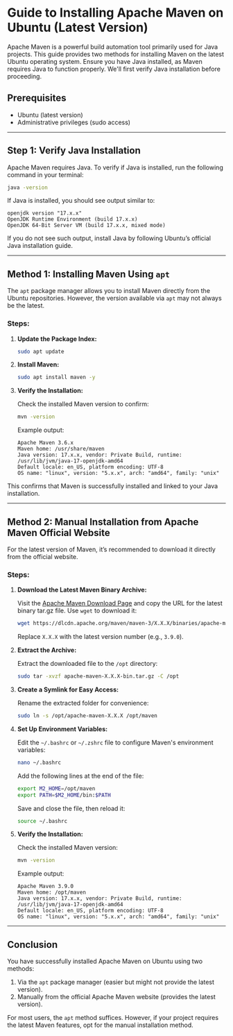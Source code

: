 # Guide to Installing Apache Maven on Ubuntu (Latest Version)

Apache Maven is a powerful build automation tool primarily used for Java projects. This guide provides two methods for installing Maven on the latest Ubuntu operating system. Ensure you have Java installed, as Maven requires Java to function properly. We'll first verify Java installation before proceeding.

## Prerequisites

- Ubuntu (latest version)
- Administrative privileges (sudo access)

---

## Step 1: Verify Java Installation

Apache Maven requires Java. To verify if Java is installed, run the following command in your terminal:

```bash
java -version
```

If Java is installed, you should see output similar to:

```plaintext
openjdk version "17.x.x"
OpenJDK Runtime Environment (build 17.x.x)
OpenJDK 64-Bit Server VM (build 17.x.x, mixed mode)
```

If you do not see such output, install Java by following Ubuntu’s official Java installation guide.

---

## Method 1: Installing Maven Using `apt`

The `apt` package manager allows you to install Maven directly from the Ubuntu repositories. However, the version available via `apt` may not always be the latest.

### Steps:

1. **Update the Package Index:**

   ```bash
   sudo apt update
   ```

2. **Install Maven:**

   ```bash
   sudo apt install maven -y
   ```

3. **Verify the Installation:**

   Check the installed Maven version to confirm:

   ```bash
   mvn -version
   ```

   Example output:

   ```plaintext
   Apache Maven 3.6.x
   Maven home: /usr/share/maven
   Java version: 17.x.x, vendor: Private Build, runtime: /usr/lib/jvm/java-17-openjdk-amd64
   Default locale: en_US, platform encoding: UTF-8
   OS name: "linux", version: "5.x.x", arch: "amd64", family: "unix"
   ```

This confirms that Maven is successfully installed and linked to your Java installation.

---

## Method 2: Manual Installation from Apache Maven Official Website

For the latest version of Maven, it’s recommended to download it directly from the official website.

### Steps:

1. **Download the Latest Maven Binary Archive:**

   Visit the [Apache Maven Download Page](https://maven.apache.org/download.cgi) and copy the URL for the latest binary tar.gz file. Use `wget` to download it:

   ```bash
   wget https://dlcdn.apache.org/maven/maven-3/X.X.X/binaries/apache-maven-X.X.X-bin.tar.gz
   ```

   Replace `X.X.X` with the latest version number (e.g., `3.9.0`).

2. **Extract the Archive:**

   Extract the downloaded file to the `/opt` directory:

   ```bash
   sudo tar -xvzf apache-maven-X.X.X-bin.tar.gz -C /opt
   ```

3. **Create a Symlink for Easy Access:**

   Rename the extracted folder for convenience:

   ```bash
   sudo ln -s /opt/apache-maven-X.X.X /opt/maven
   ```

4. **Set Up Environment Variables:**

   Edit the `~/.bashrc` or `~/.zshrc` file to configure Maven's environment variables:

   ```bash
   nano ~/.bashrc
   ```

   Add the following lines at the end of the file:

   ```bash
   export M2_HOME=/opt/maven
   export PATH=$M2_HOME/bin:$PATH
   ```

   Save and close the file, then reload it:

   ```bash
   source ~/.bashrc
   ```

5. **Verify the Installation:**

   Check the installed Maven version:

   ```bash
   mvn -version
   ```

   Example output:

   ```plaintext
   Apache Maven 3.9.0
   Maven home: /opt/maven
   Java version: 17.x.x, vendor: Private Build, runtime: /usr/lib/jvm/java-17-openjdk-amd64
   Default locale: en_US, platform encoding: UTF-8
   OS name: "linux", version: "5.x.x", arch: "amd64", family: "unix"
   ```

---

## Conclusion

You have successfully installed Apache Maven on Ubuntu using two methods:

1. Via the `apt` package manager (easier but might not provide the latest version).
2. Manually from the official Apache Maven website (provides the latest version).

For most users, the `apt` method suffices. However, if your project requires the latest Maven features, opt for the manual installation method.

